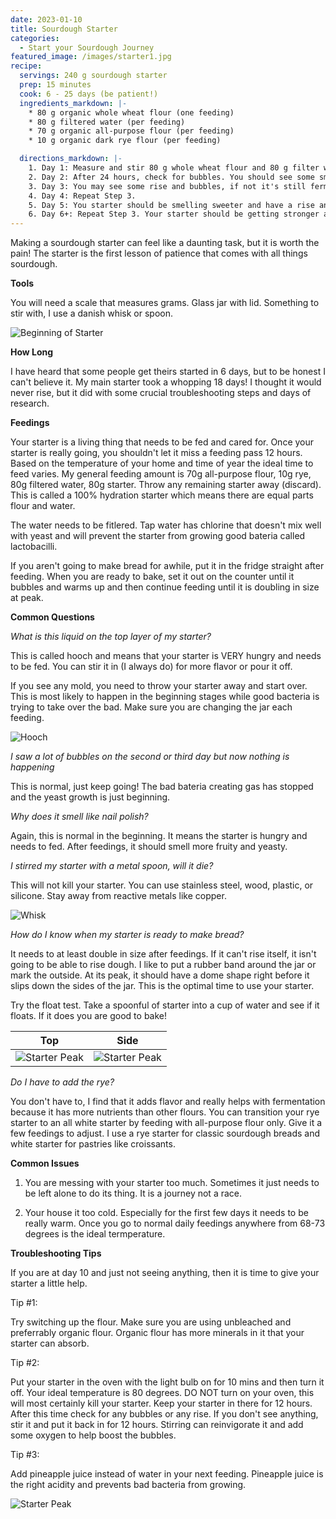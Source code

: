 ```yaml
---
date: 2023-01-10
title: Sourdough Starter
categories:
  - Start your Sourdough Journey
featured_image: /images/starter1.jpg
recipe:
  servings: 240 g sourdough starter
  prep: 15 minutes
  cook: 6 - 25 days (be patient!)
  ingredients_markdown: |-
    * 80 g organic whole wheat flour (one feeding)
    * 80 g filtered water (per feeding)
    * 70 g organic all-purpose flour (per feeding)
    * 10 g organic dark rye flour (per feeding)

  directions_markdown: |-
    1. Day 1: Measure and stir 80 g whole wheat flour and 80 g filter water in a glass jar. Cover with lid loosely and let sit in warm area of kitchen (80 degress) for 24 hours. It will be very thick.
    2. Day 2: After 24 hours, check for bubbles. You should see some small ones form on the top and it should smell like vinegar or nail polish. Get a clean jar and combine 80g starter, 80g water, 70g all-purpose, and 10g rye. Discard remaining starter and let sit with lid for 24 hours.
    3. Day 3: You may see some rise and bubbles, if not it's still fermenting. Get a clean jar and combine 80g starter, 80g water, 70g all-purpose, and 10g rye. Let sit on counter for 12 hours. Discard any remaining starter. 12 hours later repeat this step. Feeding in the morning and evening works the best. The consistency should be like peanut butter.
    4. Day 4: Repeat Step 3. 
    5. Day 5: You starter should be smelling sweeter and have a rise and bubbles. If you don't see this, wait another 12 hours to feed otherwise repeat Step 3.
    6. Day 6+: Repeat Step 3. Your starter should be getting stronger and doubling in size with lots of bubbles. Try the float test and you can begin baking. If this isn't happening at day 10, take a look at the troubleshooting tips above.
---
```


Making a sourdough starter can feel like a daunting task, but it is worth the pain! The starter is the first lesson of patience that comes with all things sourdough.

**Tools**

You will need a scale that measures grams. Glass jar with lid. Something to stir with, I use a danish whisk or spoon.

![Beginning of Starter](/images/wholeWheatStarter.jpg)

**How Long**

I have heard that some people get theirs started in 6 days, but to be honest I can't believe it. My main starter took a whopping 18 days! I thought it would never rise, but it did with some crucial troubleshooting steps and days of research.

**Feedings**

Your starter is a living thing that needs to be fed and cared for. Once your starter is really going, you shouldn't let it miss a feeding pass 12 hours. Based on the temperature of your home and time of year the ideal time to feed varies. My general feeding amount is 70g all-purpose flour, 10g rye, 80g filtered water, 80g starter. Throw any remaining starter away (discard). This is called a 100% hydration starter which means there are equal parts flour and water.

The water needs to be fitlered. Tap water has chlorine that doesn't mix well with yeast and will prevent the starter from growing good bateria called lactobacilli.

If you aren't going to make bread for awhile, put it in the fridge straight after feeding. When you are ready to bake, set it out on the counter until it bubbles and warms up and then continue feeding until it is doubling in size at peak.

**Common Questions**

_What is this liquid on the top layer of my starter?_

This is called hooch and means that your starter is VERY hungry and needs to be fed. You can stir it in (I always do) for more flavor or pour it off.

If you see any mold, you need to throw your starter away and start over. This is most likely to happen in the beginning stages while good bacteria is trying to take over the bad. Make sure you are changing the jar each feeding.

![Hooch](/images/hooch.jpg)

_I saw a lot of bubbles on the second or third day but now nothing is happening_

This is normal, just keep going! The bad bateria creating gas has stopped and the yeast growth is just beginning.

_Why does it smell like nail polish?_

Again, this is normal in the beginning. It means the starter is hungry and needs to fed. After feedings, it should smell more fruity and yeasty.

_I stirred my starter with a metal spoon, will it die?_

This will not kill your starter. You can use stainless steel, wood, plastic, or silicone. Stay away from reactive metals like copper.

![Whisk](/images/whisk.jpg)

_How do I know when my starter is ready to make bread?_

It needs to at least double in size after feedings. If it can't rise itself, it isn't going to be able to rise dough. I like to put a rubber band around the jar or mark the outside. At its peak, it should have a dome shape right before it slips down the sides of the jar. This is the optimal time to use your starter.

Try the float test. Take a spoonful of starter into a cup of water and see if it floats. If it does you are good to bake!

| Top                               | Side                                 |
| --------------------------------- | ------------------------------------ |
| ![Starter Peak](/images/peak.jpg) | ![Starter Peak](/images/bubbles.jpg) |

_Do I have to add the rye?_

You don't have to, I find that it adds flavor and really helps with fermentation because it has more nutrients than other flours. You can transition your rye starter to an all white starter by feeding with all-purpose flour only. Give it a few feedings to adjust. I use a rye starter for classic sourdough breads and white starter for pastries like croissants.

**Common Issues**

1. You are messing with your starter too much. Sometimes it just needs to be left alone to do its thing. It is a journey not a race.

2. Your house it too cold. Especially for the first few days it needs to be really warm. Once you go to normal daily feedings anywhere from 68-73 degrees is the ideal termperature.

**Troubleshooting Tips**

If you are at day 10 and just not seeing anything, then it is time to give your starter a little help.

Tip #1:

Try switching up the flour. Make sure you are using unbleached and preferrably organic flour. Organic flour has more minerals in it that your starter can absorb.

Tip #2:

Put your starter in the oven with the light bulb on for 10 mins and then turn it off. Your ideal temperature is 80 degrees. DO NOT turn on your oven, this will most certainly kill your starter. Keep your starter in there for 12 hours. After this time check for any bubbles or any rise. If you don't see anything, stir it and put it back in for 12 hours. Stirring can reinvigorate it and add some oxygen to help boost the bubbles.

Tip #3:

Add pineapple juice instead of water in your next feeding. Pineapple juice is the right acidity and prevents bad bacteria from growing.

![Starter Peak](/images/starterBubbles.jpg)
